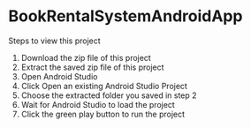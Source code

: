 # BookRentalSystemAndroidApp

Steps to view this project
1. Download the zip file of this project
2. Extract the saved zip file of this project
3. Open Android Studio
3. Click Open an existing Android Studio Project
4. Choose the extracted folder you saved in step 2
5. Wait for Android Studio to load the project
6. Click the green play button to run the project
